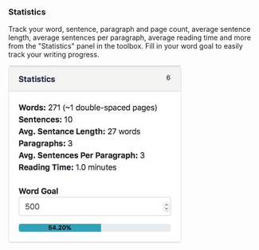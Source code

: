 ### Statistics

Track your word, sentence, paragraph and page count, average sentence length, average sentences per paragraph, average reading time and more from the "Statistics" panel in the toolbox. Fill in your word goal to easily track your writing progress.

![](/assets/statistics.jpeg)

